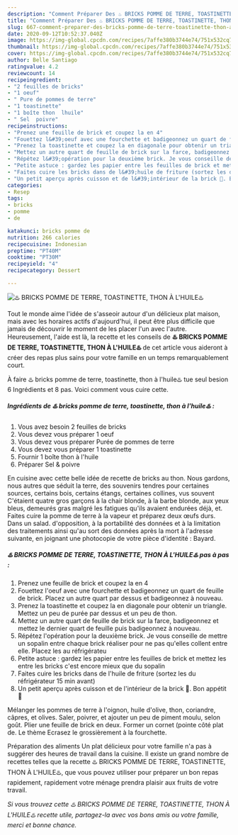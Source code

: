 ```yaml
---
description: "Comment Préparer Des ♨️ BRICKS POMME DE TERRE, TOASTINETTE, THON À L&amp;#39;HUILE♨️"
title: "Comment Préparer Des ♨️ BRICKS POMME DE TERRE, TOASTINETTE, THON À L&amp;#39;HUILE♨️"
slug: 667-comment-preparer-des-bricks-pomme-de-terre-toastinette-thon-a-l-and-39-huile
date: 2020-09-12T10:52:37.040Z
image: https://img-global.cpcdn.com/recipes/7affe380b3744e74/751x532cq70/♨️-bricks-pomme-de-terre-toastinette-thon-a-lhuile♨️-photo-principale-de-la-recette.jpg
thumbnail: https://img-global.cpcdn.com/recipes/7affe380b3744e74/751x532cq70/♨️-bricks-pomme-de-terre-toastinette-thon-a-lhuile♨️-photo-principale-de-la-recette.jpg
cover: https://img-global.cpcdn.com/recipes/7affe380b3744e74/751x532cq70/♨️-bricks-pomme-de-terre-toastinette-thon-a-lhuile♨️-photo-principale-de-la-recette.jpg
author: Belle Santiago
ratingvalue: 4.2
reviewcount: 14
recipeingredient:
- "2 feuilles de bricks"
- "1 oeuf"
- " Pure de pommes de terre"
- "1 toastinette"
- "1 boîte thon  lhuile"
- " Sel  poivre"
recipeinstructions:
- "Prenez une feuille de brick et coupez la en 4"
- "Fouettez l&#39;oeuf avec une fourchette et badigeonnez un quart de feuille de brick. Placez un autre quart par dessus et badigeonnez à nouveau."
- "Prenez la toastinette et coupez la en diagonale pour obtenir un triangle. Mettez un peu de purée par dessus et un peu de thon."
- "Mettez un autre quart de feuille de brick sur la farce, badigeonnez et mettez le dernier quart de feuille puis badigeonnez à nouveau."
- "Répétez l&#39;opération pour la deuxième brick. Je vous conseille de mettre un sopalin entre chaque brick réaliser pour ne pas qu&#39;elles collent entre elle. Placez les au réfrigérateu"
- "Petite astuce : gardez les papier entre les feuilles de brick et mettez les entre les bricks c&#39;est encore mieux que du sopalin"
- "Faites cuire les bricks dans de l&#39;huile de friture (sortez les du réfrigérateur 15 min avant)"
- "Un petit aperçu après cuisson et de l&#39;intérieur de la brick 🤤. Bon appétit 🌹"
categories:
- Resep
tags:
- bricks
- pomme
- de

katakunci: bricks pomme de 
nutrition: 266 calories
recipecuisine: Indonesian
preptime: "PT40M"
cooktime: "PT30M"
recipeyield: "4"
recipecategory: Dessert

---
```



![♨️ BRICKS POMME DE TERRE, TOASTINETTE, THON À L&#39;HUILE♨️](https://img-global.cpcdn.com/recipes/7affe380b3744e74/751x532cq70/♨️-bricks-pomme-de-terre-toastinette-thon-a-lhuile♨️-photo-principale-de-la-recette.jpg)

Tout le monde aime l'idée de s'asseoir autour d'un délicieux plat maison, mais avec les horaires actifs d'aujourd'hui, il peut être plus difficile que jamais de découvrir le moment de les placer l'un avec l'autre. Heureusement, l'aide est là, la recette et les conseils de <strong> ♨️ BRICKS POMME DE TERRE, TOASTINETTE, THON À L&#39;HUILE♨️ </strong> de cet article vous aideront à créer des repas plus sains pour votre famille en un temps remarquablement court.

<!--inarticleads1-->

À faire ♨️ bricks pomme de terre, toastinette, thon à l&#39;huile♨️ tue seul besion 6 Ingrédients et 8 pas. Voici comment vous cuire cette.

##### Ingrédients de ♨️ bricks pomme de terre, toastinette, thon à l&#39;huile♨️ :

1. Vous avez besoin 2 feuilles de bricks
1. Vous devez vous préparer 1 oeuf
1. Vous devez vous préparer  Purée de pommes de terre
1. Vous devez vous préparer 1 toastinette
1. Fournir 1 boîte thon à l&#39;huile
1. Préparer  Sel &amp; poivre


En cuisine avec cette belle idée de recette de bricks au thon. Nous gardons, nous autres que séduit la terre, des souvenirs tendres pour certaines sources, certains bois, certains étangs, certaines collines, vus souvent C&#39;étaient quatre gros garçons à la chair blonde, à la barbe blonde, aux yeux bleus, demeurés gras malgré les fatigues qu&#39;ils avaient endurées déjà, et. Faites cuire la pomme de terre à la vapeur et préparez deux œufs durs. Dans un salad. d&#39;opposition, à la portabilité des données et à la limitation des traitements ainsi qu&#39;au sort des données après la mort à l&#39;adresse suivante, en joignant une photocopie de votre pièce d&#39;identité : Bayard. 

<!--inarticleads2-->

##### ♨️ BRICKS POMME DE TERRE, TOASTINETTE, THON À L&#39;HUILE♨️ pas à pas :

1. Prenez une feuille de brick et coupez la en 4
1. Fouettez l&#39;oeuf avec une fourchette et badigeonnez un quart de feuille de brick. Placez un autre quart par dessus et badigeonnez à nouveau.
1. Prenez la toastinette et coupez la en diagonale pour obtenir un triangle. Mettez un peu de purée par dessus et un peu de thon.
1. Mettez un autre quart de feuille de brick sur la farce, badigeonnez et mettez le dernier quart de feuille puis badigeonnez à nouveau.
1. Répétez l&#39;opération pour la deuxième brick. Je vous conseille de mettre un sopalin entre chaque brick réaliser pour ne pas qu&#39;elles collent entre elle. Placez les au réfrigérateu
1. Petite astuce : gardez les papier entre les feuilles de brick et mettez les entre les bricks c&#39;est encore mieux que du sopalin
1. Faites cuire les bricks dans de l&#39;huile de friture (sortez les du réfrigérateur 15 min avant)
1. Un petit aperçu après cuisson et de l&#39;intérieur de la brick 🤤. Bon appétit 🌹


Mélanger les pommes de terre à l&#39;oignon, huile d&#39;olive, thon, coriandre, câpres, et olives. Saler, poivrer, et ajouter un peu de piment moulu, selon goût. Plier une feuille de brick en deux. Former un cornet (pointe côté plat de. Le thème Ecrasez le grossièrement à la fourchette. 

<!--inarticleads1-->

<p>
Préparation des aliments Un plat délicieux pour votre famille n'a pas à suggérer des heures de travail dans la cuisine. Il existe un grand nombre de recettes telles que la recette ♨️ BRICKS POMME DE TERRE, TOASTINETTE, THON À L&#39;HUILE♨️, que vous pouvez utiliser pour préparer un bon repas rapidement, rapidement votre ménage prendra plaisir aux fruits de votre travail.
</p>

<p>
<i>Si vous trouvez cette ♨️ BRICKS POMME DE TERRE, TOASTINETTE, THON À L&#39;HUILE♨️ recette utile, partagez-la avec vos bons amis ou votre famille, merci et bonne chance.</i>
</p>
